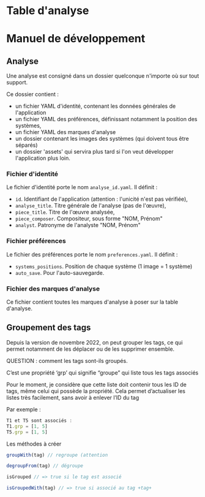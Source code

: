 # Table d'analyse

# Manuel de développement

## Analyse

Une analyse est consigné dans un dossier quelconque n'importe où sur tout support.

Ce dossier contient :

* un fichier YAML d'identité, contenant les données générales de l'application
* un fichier YAML des préférences, définissant notamment la position des systèmes,
* un fichier YAML des marques d'analyse
* un dossier contenant les images des systèmes (qui doivent tous être séparés)
* un dossier 'assets' qui servira plus tard si l'on veut développer l'application plus loin.

### Fichier d'identité

Le fichier d'identité porte le nom `analyse_id.yaml`. Il définit :

* `id`. Identifiant de l'application (attention : l'unicité n'est pas vérifiée),
* `analyse_title`. Titre générale de l'analyse (pas de l'œuvre),
* `piece_title`. Titre de l'œuvre analysée,
* `piece_composer`. Compositeur, sous forme "NOM, Prénom"
* `analyst`. Patronyme de l'analyste "NOM, Prénom"

### Fichier préférences

Le fichier des préférences porte le nom `preferences.yaml`. Il définit :

* `systems_positions`. Position de chaque système (1 image = 1 système)
* `auto_save`. Pour l'auto-sauvegarde.

### Fichier des marques d'analyse

Ce fichier contient toutes les marques d'analyse à poser sur la table d'analyse.



## Groupement des tags

Depuis la version de novembre 2022, on peut grouper les tags, ce qui permet notamment de les déplacer ou de les supprimer ensemble.

QUESTION : comment les tags sont-ils groupés.

C’est une propriété ‘grp’ qui signifie “groupe” qui liste tous les tags associés

Pour le moment, je considère que cette liste doit contenir tous les ID de tags, même celui qui possède la propriété. Cela permet d’actualiser les listes très facilement, sans avoir à enlever l’ID du tag 

Par exemple :

~~~javascript
T1 et T5 sont associés :
T1.grp = [1, 5]
T5.grp = [1, 5]
~~~

Les méthodes à créer

~~~javascript
groupWith(tag) // regroupe (attention 

degroupFrom(tag) // dégroupe

isGrouped // => true si le tag est associé

isGroupedWith(tag) // => true si associé au tag +tag+
~~~



